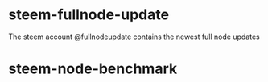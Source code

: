 # steem-fullnode-update
The steem account @fullnodeupdate contains the newest full node updates

# steem-node-benchmark
